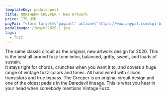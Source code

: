 ```yaml
---
templateKey: pedals-post
title: NORTHERN CREEPER - New Artwork
price: 179 USD
payPal: "<form target=\"paypal\" action=\"https://www.paypal.com/cgi-bin/webscr\" method=\"post\">\n<input type=\"hidden\" name=\"cmd\" value=\"_s-xclick\">\n<input type=\"hidden\" name=\"hosted_button_id\" value=\"F267JWKGS9YM2\">\n<table>\n<tr><td><input type=\"hidden\" name=\"on0\" value=\"Buy Now\">Buy Now</td></tr><tr><td><select name=\"os0\">\n\t<option value=\"Northern Creeper New\">Northern Creeper New $179.00 USD</option>\n</select> </td></tr>\n</table>\n<input type=\"hidden\" name=\"currency_code\" value=\"USD\">\n<input type=\"image\" src=\"https://www.paypalobjects.com/en_US/i/btn/btn_cart_LG.gif\" border=\"0\" name=\"submit\" alt=\"PayPal - The safer, easier way to pay online!\">\n<img alt=\"\" border=\"0\" src=\"https://www.paypalobjects.com/en_US/i/scr/pixel.gif\" width=\"1\" height=\"1\">\n</form>\n\n\n"
pedalimage: /img/nc2020-1.jpg
tags:
  - fuzz
---
```

The same classic circuit as the original, new artwork design for 2020.  This is the best all around fuzz tone imho, balanced, gritty, sweet, and loads of sustain.\
It stays tight for chords, crunches when you want it to, and covers a huge range of vintage fuzz colors and tones.  All hand wired with silicon transistors and true bypass.  The Creeper is an original circuit design and one of the oldest pedals in the Daredevil lineage. This is what you hear in your head when somebody mentions Vintage Fuzz.
